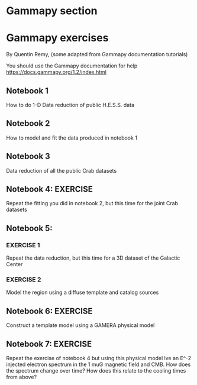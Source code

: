 # Gammapy section
# Gammapy exercises
By Quentin Remy, (some adapted from Gammapy documentation tutorials)

You should use the Gammapy documentation for help https://docs.gammapy.org/1.2/index.html

## Notebook 1
How to do 1-D Data reduction of public H.E.S.S. data

## Notebook 2
How to model and fit the data produced in notebook 1

## Notebook 3
Data reduction of all the public Crab datasets

## Notebook 4: EXERCISE
Repeat the fitting you did in notebook 2, but this time for the joint Crab datasets

## Notebook 5: 
### EXERCISE 1
Repeat the data reduction, but this time for a 3D dataset of the Galactic Center
### EXERCISE 2
Model the region using a diffuse template and catalog sources

## Notebook 6: EXERCISE
Construct a template model using a GAMERA physical model

## Notebook 7: EXERCISE
Repeat the exercise of notebook 4 but using this physical model
lve an E^-2 injected electron spectrum in the 1 muG magnetic field and CMB. How does the spectrum change over time? How does this relate to the cooling times from above?
